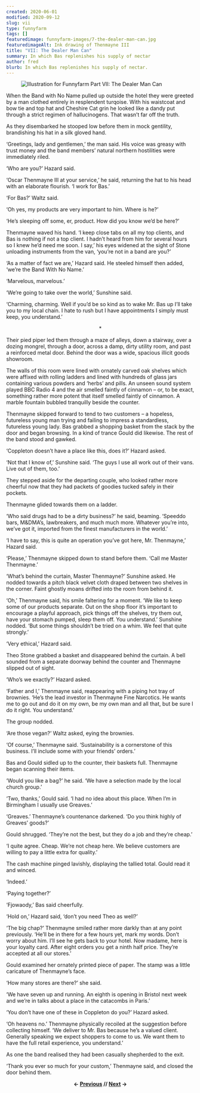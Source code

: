 ```yaml
---
created: 2020-06-01
modified: 2020-09-12
slug: vii
type: funnyfarm
tags: []
featuredimage: funnyfarm-images/7-the-dealer-man-can.jpg
featuredimageAlt: Ink drawing of Thenmayne III
title: "VII: The Dealer Man Can"
summary: In which Bas replenishes his supply of nectar
author: fred
blurb: In which Bas replenishes his supply of nectar.
---
```


<figure class="wide">
  <img src="funnyfarm-images/7-the-dealer-man-can.jpg" alt="Illustration for Funnyfarm Part VII: The Dealer Man Can" />
  <figcaption></figcaption>
</figure>

When the Band with No Name pulled up outside the hotel they were greeted by a man clothed entirely in resplendent turqoise. With his waistcoat and bow tie and top hat and Cheshire Cat grin he looked like a dandy put through a strict regimen of hallucinogens. That wasn’t far off the truth.

As they disembarked he stooped low before them in mock gentility, brandishing his hat in a silk gloved hand.

‘Greetings, lady and gentlemen,’ the man said. His voice was greasy with trust money and the band members’ natural northern hostilities were immediately riled.

‘Who are you?’ Hazard said.

‘Oscar Thenmayne III at your service,’ he said, returning the hat to his head with an elaborate flourish. ‘I work for Bas.’

‘For Bas?’ Waltz said.

‘Oh yes, my products are very important to him. Where is he?’

‘He’s sleeping off some, er, product. How did you know we’d be here?’

Thenmayne waved his hand. ‘I keep close tabs on all my top clients, and Bas is nothing if not a top client. I hadn’t heard from him for several hours so I knew he’d need me soon. I say,’ his eyes widened at the sight of Stone unloading instruments from the van, ‘you’re not in a band are you?’

‘As a matter of fact we are,’ Hazard said. He steeled himself then added, ‘we’re the Band With No Name.’

‘Marvelous, marvelous.’

‘We’re going to take over the world,’ Sunshine said.

‘Charming, charming. Well if you’d be so kind as to wake Mr. Bas up I’ll take you to my local chain. I hate to rush but I have appointments I simply must keep, you understand.’

<center>*</center>

Their pied piper led them through a maze of alleys, down a stairway, over a dozing mongrel, through a door, across a damp, dirty utility room, and past a reinforced metal door. Behind the door was a wide, spacious illicit goods showroom.

The walls of this room were lined with ornately carved oak shelves which were affixed with rolling ladders and lined with hundreds of glass jars containing various powders and ‘herbs’ and pills. An unseen sound system played BBC Radio 4 and the air smelled faintly of cinnamon – or, to be exact, something rather more potent that itself smelled faintly of cinnamon. A marble fountain bubbled tranquilly beside the counter.

Thenmayne skipped forward to tend to two customers – a hopeless, futureless young man trying and failing to impress a standardless, futureless young lady. Bas grabbed a shopping basket from the stack by the door and began browsing. In a kind of trance Gould did likewise. The rest of the band stood and gawked.

‘Coppleton doesn’t have a place like this, does it?’ Hazard asked.

‘Not that I know of,’ Sunshine said. ‘The guys I use all work out of their vans. Live out of them, too.’

They stepped aside for the departing couple, who looked rather more cheerful now that they had packets of goodies tucked safely in their pockets.

Thenmayne glided towards them on a ladder.

‘Who said drugs had to be a dirty business?’ he said, beaming. ‘Speeddo bars, M&DMA’s, lawbreakers, and much much more. Whatever you’re into, we’ve got it, imported from the finest manufacturers in the world.’

‘I have to say, this is quite an operation you’ve got here, Mr. Thenmayne,’ Hazard said.

‘Please,’ Thenmayne skipped down to stand before them. ‘Call me Master Thenmayne.’

‘What’s behind the curtain, Master Thenmayne?’ Sunshine asked. He nodded towards a pitch black velvet cloth draped between two shelves in the corner. Faint ghostly moans drifted into the room from behind it.

‘Oh,’ Thenmayne said, his smile faltering for a moment. ‘We like to keep some of our products separate. Out on the shop floor it’s important to encourage a playful approach, pick things off the shelves, try them out, have your stomach pumped, sleep them off. You understand.’ Sunshine nodded. ‘But some things shouldn’t be tried on a whim. We feel that quite strongly.’

‘Very ethical,’ Hazard said.

Theo Stone grabbed a basket and disappeared behind the curtain. A bell sounded from a separate doorway behind the counter and Thenmayne slipped out of sight.

‘Who’s we exactly?’ Hazard asked.

‘Father and I,’ Thenmayne said, reappearing with a piping hot tray of brownies. ‘He’s the lead investor in Thenmayne Fine Narcotics. He wants me to go out and do it on my own, be my own man and all that, but be sure I do it right. You understand.’

The group nodded.

‘Are those vegan?’ Waltz asked, eying the brownies.

‘Of course,’ Thenmayne said. ‘Sustainability is a cornerstone of this business. I’ll include some with your friends’ orders.’

Bas and Gould sidled up to the counter, their baskets full. Thenmayne began scanning their items.

‘Would you like a bag?’ he said. ‘We have a selection made by the local church group.’

‘Two, thanks,’ Gould said. ‘I had no idea about this place. When I’m in Birmingham I usually use Greaves.’

‘Greaves.’ Thenmayne’s countenance darkened. ‘Do you think highly of Greaves’ goods?’

Gould shrugged. ‘They’re not the best, but they do a job and they’re cheap.’

‘I quite agree. Cheap. We’re not cheap here. We believe customers are willing to pay a little extra for quality.’

The cash machine pinged lavishly, displaying the tallied total. Gould read it and winced.

‘Indeed.’

‘Paying together?’

‘Fjowaody,’ Bas said cheerfully.

‘Hold on,’ Hazard said, ‘don’t you need Theo as well?’

‘The big chap?’ Thenmayne smiled rather more darkly than at any point previously. ‘He’ll be in there for a few hours yet, mark my words. Don’t worry about him. I’ll see he gets back to your hotel. Now madame, here is your loyalty card. After eight orders you get a ninth half price. They’re accepted at all our stores.’

Gould examined her ornately printed piece of paper. The stamp was a little caricature of Thenmayne’s face.

‘How many stores are there?’ she said.

‘We have seven up and running. An eighth is opening in Bristol next week and we’re in talks about a place in the catacombs in Paris.’

‘You don’t have one of these in Coppleton do you?’ Hazard asked.

‘Oh heavens no.’ Thenmayne physically recoiled at the suggestion before collecting himself. ‘We deliver to Mr. Bas because he’s a valued client. Generally speaking we expect shoppers to come to us. We want them to have the full retail experience, you understand.’

As one the band realised they had been casually shepherded to the exit.

‘Thank you ever so much for your custom,’ Thenmayne said, and closed the door behind them.

<center><p><strong>← <a href="funnyfarm/vi/">Previous</a> // <a href="funnyfarm/viii/">Next</a> →</strong></p></center>